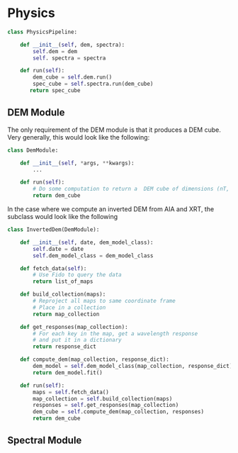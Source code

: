 # Physics

```python
class PhysicsPipeline:

    def __init__(self, dem, spectra):
        self.dem = dem
        self. spectra = spectra

    def run(self):
        dem_cube = self.dem.run()
        spec_cube = self.spectra.run(dem_cube)
       return spec_cube
```

## DEM Module

The only requirement of the DEM module is that it produces a DEM cube.
Very generally, this would look like the following:

```python
class DemModule:

    def __init__(self, *args, **kwargs):
        ...

    def run(self):
        # Do some computation to return a  DEM cube of dimensions (nT, nX, nY)
        return dem_cube
```

In the case where we compute an inverted DEM from AIA and XRT, the subclass would look like the following

```python
class InvertedDem(DemModule):

    def __init__(self, date, dem_model_class):
        self.date = date
        self.dem_model_class = dem_model_class

    def fetch_data(self):
        # Use Fido to query the data
        return list_of_maps

    def build_collection(maps):
        # Reproject all maps to same coordinate frame
        # Place in a collection 
        return map_collection

    def get_responses(map_collection):
        # For each key in the map, get a wavelength response
        # and put it in a dictionary
        return response_dict

    def compute_dem(map_collection, response_dict):
        dem_model = self.dem_model_class(map_collection, response_dict)
        return dem_model.fit()

    def run(self):
        maps = self.fetch_data()
        map_collection = self.build_collection(maps)
        responses = self.get_responses(map_collection)
        dem_cube = self.compute_dem(map_collection, responses)
        return dem_cube
```

## Spectral Module
